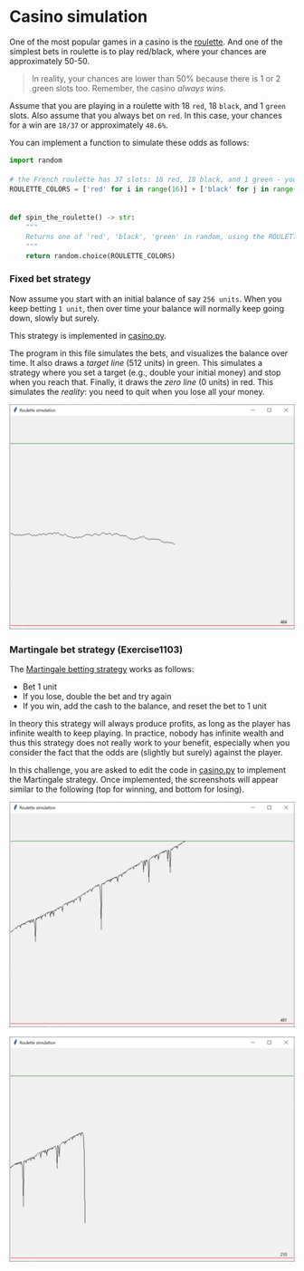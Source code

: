 # Casino simulation

One of the most popular games in a casino is the [roulette](https://en.wikipedia.org/wiki/Roulette).
And one of the simplest bets in roulette is to play red/black, where your chances are approximately 50-50.

> In reality, your chances are lower than 50% because there is 1 or 2 green slots too. Remember, the casino _always wins_.

Assume that you are playing in a roulette with 18 ``red``, 18 ``black``, and 1 ``green`` slots.
Also assume that you always bet on ``red``. In this case, your chances for a win are ``18/37`` or approximately ``48.6%``.

You can implement a function to simulate these odds as follows:

```python
import random

# the French roulette has 37 slots: 18 red, 18 black, and 1 green - you can concatenate lists with the + operator
ROULETTE_COLORS = ['red' for i in range(16)] + ['black' for j in range(16)] + ['green']


def spin_the_roulette() -> str:
    """
    Returns one of 'red', 'black', 'green' in random, using the ROULETTE_COLORS chances.
    """
    return random.choice(ROULETTE_COLORS)
```
### Fixed bet strategy
Now assume you start with an initial balance of say ``256 units``. When you keep betting ``1 unit``, then over time
your balance will normally keep going down, slowly but surely.

This strategy is implemented in [casino.py](casino.py).

The program in this file simulates the bets, and visualizes the balance over time.
It also draws a _target line_ (512 units) in green. This simulates a strategy where you set a target (e.g., double your
initial money) and stop when you reach that.
Finally, it draws the _zero line_ (0 units) in red. This simulates the _reality_: you need to quit when you lose all your money.

![Fixed bet strategy](fixed_bet.png)

### Martingale bet strategy (Exercise1103)

The [Martingale betting strategy](https://en.wikipedia.org/wiki/Martingale_(betting_system)) works as follows:
- Bet 1 unit
- If you lose, double the bet and try again
- If you win, add the cash to the balance, and reset the bet to 1 unit

In theory this strategy will always produce profits, as long as the player has infinite wealth to keep playing.
In practice, nobody has infinite wealth and thus this strategy does not really work to your benefit, especially when
you consider the fact that the odds are (slightly but surely) against the player.

In this challenge, you are asked to edit the code in [casino.py](casino.py) to implement the Martingale strategy.
Once implemented, the screenshots will appear similar to the following (top for winning, and bottom for losing).

![Martingale - Win](win.png)

![Martingale - Lose](lose.png)
